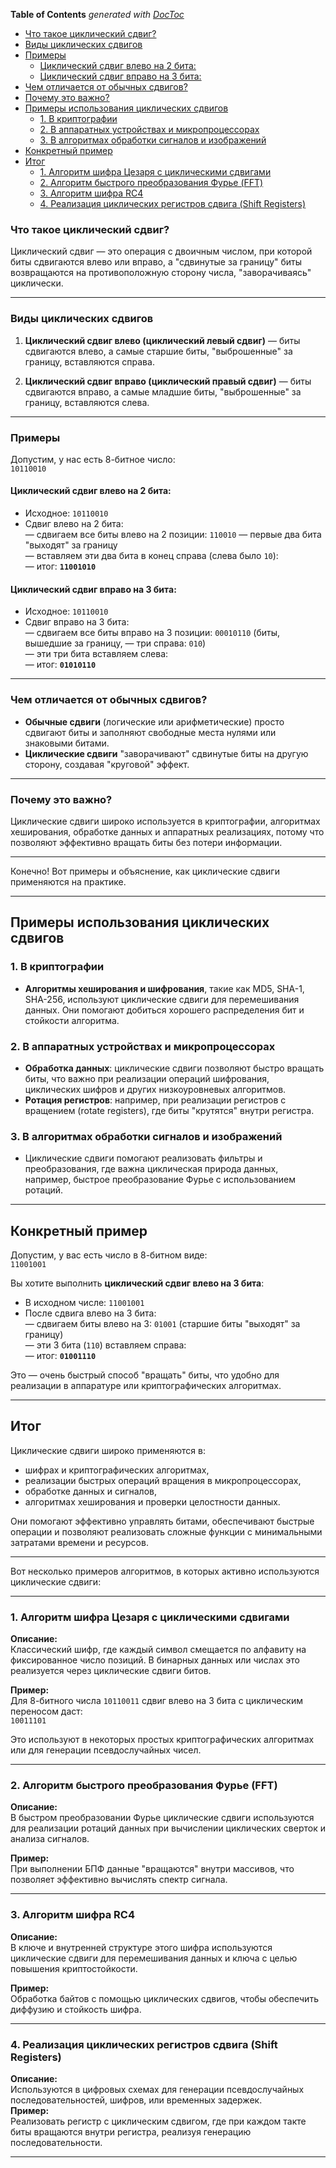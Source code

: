 <!-- START doctoc generated TOC please keep comment here to allow auto update -->
<!-- DON'T EDIT THIS SECTION, INSTEAD RE-RUN doctoc TO UPDATE -->
**Table of Contents**  *generated with [DocToc](https://github.com/thlorenz/doctoc)*

  - [Что такое циклический сдвиг?](#%D1%87%D1%82%D0%BE-%D1%82%D0%B0%D0%BA%D0%BE%D0%B5-%D1%86%D0%B8%D0%BA%D0%BB%D0%B8%D1%87%D0%B5%D1%81%D0%BA%D0%B8%D0%B9-%D1%81%D0%B4%D0%B2%D0%B8%D0%B3)
  - [Виды циклических сдвигов](#%D0%B2%D0%B8%D0%B4%D1%8B-%D1%86%D0%B8%D0%BA%D0%BB%D0%B8%D1%87%D0%B5%D1%81%D0%BA%D0%B8%D1%85-%D1%81%D0%B4%D0%B2%D0%B8%D0%B3%D0%BE%D0%B2)
  - [Примеры](#%D0%BF%D1%80%D0%B8%D0%BC%D0%B5%D1%80%D1%8B)
    - [Циклический сдвиг влево на 2 бита:](#%D1%86%D0%B8%D0%BA%D0%BB%D0%B8%D1%87%D0%B5%D1%81%D0%BA%D0%B8%D0%B9-%D1%81%D0%B4%D0%B2%D0%B8%D0%B3-%D0%B2%D0%BB%D0%B5%D0%B2%D0%BE-%D0%BD%D0%B0-2-%D0%B1%D0%B8%D1%82%D0%B0)
    - [Циклический сдвиг вправо на 3 бита:](#%D1%86%D0%B8%D0%BA%D0%BB%D0%B8%D1%87%D0%B5%D1%81%D0%BA%D0%B8%D0%B9-%D1%81%D0%B4%D0%B2%D0%B8%D0%B3-%D0%B2%D0%BF%D1%80%D0%B0%D0%B2%D0%BE-%D0%BD%D0%B0-3-%D0%B1%D0%B8%D1%82%D0%B0)
  - [Чем отличается от обычных сдвигов?](#%D1%87%D0%B5%D0%BC-%D0%BE%D1%82%D0%BB%D0%B8%D1%87%D0%B0%D0%B5%D1%82%D1%81%D1%8F-%D0%BE%D1%82-%D0%BE%D0%B1%D1%8B%D1%87%D0%BD%D1%8B%D1%85-%D1%81%D0%B4%D0%B2%D0%B8%D0%B3%D0%BE%D0%B2)
  - [Почему это важно?](#%D0%BF%D0%BE%D1%87%D0%B5%D0%BC%D1%83-%D1%8D%D1%82%D0%BE-%D0%B2%D0%B0%D0%B6%D0%BD%D0%BE)
- [Примеры использования циклических сдвигов](#%D0%BF%D1%80%D0%B8%D0%BC%D0%B5%D1%80%D1%8B-%D0%B8%D1%81%D0%BF%D0%BE%D0%BB%D1%8C%D0%B7%D0%BE%D0%B2%D0%B0%D0%BD%D0%B8%D1%8F-%D1%86%D0%B8%D0%BA%D0%BB%D0%B8%D1%87%D0%B5%D1%81%D0%BA%D0%B8%D1%85-%D1%81%D0%B4%D0%B2%D0%B8%D0%B3%D0%BE%D0%B2)
  - [1. В криптографии](#1-%D0%B2-%D0%BA%D1%80%D0%B8%D0%BF%D1%82%D0%BE%D0%B3%D1%80%D0%B0%D1%84%D0%B8%D0%B8)
  - [2. В аппаратных устройствах и микропроцессорах](#2-%D0%B2-%D0%B0%D0%BF%D0%BF%D0%B0%D1%80%D0%B0%D1%82%D0%BD%D1%8B%D1%85-%D1%83%D1%81%D1%82%D1%80%D0%BE%D0%B9%D1%81%D1%82%D0%B2%D0%B0%D1%85-%D0%B8-%D0%BC%D0%B8%D0%BA%D1%80%D0%BE%D0%BF%D1%80%D0%BE%D1%86%D0%B5%D1%81%D1%81%D0%BE%D1%80%D0%B0%D1%85)
  - [3. В алгоритмах обработки сигналов и изображений](#3-%D0%B2-%D0%B0%D0%BB%D0%B3%D0%BE%D1%80%D0%B8%D1%82%D0%BC%D0%B0%D1%85-%D0%BE%D0%B1%D1%80%D0%B0%D0%B1%D0%BE%D1%82%D0%BA%D0%B8-%D1%81%D0%B8%D0%B3%D0%BD%D0%B0%D0%BB%D0%BE%D0%B2-%D0%B8-%D0%B8%D0%B7%D0%BE%D0%B1%D1%80%D0%B0%D0%B6%D0%B5%D0%BD%D0%B8%D0%B9)
- [Конкретный пример](#%D0%BA%D0%BE%D0%BD%D0%BA%D1%80%D0%B5%D1%82%D0%BD%D1%8B%D0%B9-%D0%BF%D1%80%D0%B8%D0%BC%D0%B5%D1%80)
- [Итог](#%D0%B8%D1%82%D0%BE%D0%B3)
  - [1. Алгоритм шифра Цезаря с циклическими сдвигами](#1-%D0%B0%D0%BB%D0%B3%D0%BE%D1%80%D0%B8%D1%82%D0%BC-%D1%88%D0%B8%D1%84%D1%80%D0%B0-%D1%86%D0%B5%D0%B7%D0%B0%D1%80%D1%8F-%D1%81-%D1%86%D0%B8%D0%BA%D0%BB%D0%B8%D1%87%D0%B5%D1%81%D0%BA%D0%B8%D0%BC%D0%B8-%D1%81%D0%B4%D0%B2%D0%B8%D0%B3%D0%B0%D0%BC%D0%B8)
  - [2. Алгоритм быстрого преобразования Фурье (FFT)](#2-%D0%B0%D0%BB%D0%B3%D0%BE%D1%80%D0%B8%D1%82%D0%BC-%D0%B1%D1%8B%D1%81%D1%82%D1%80%D0%BE%D0%B3%D0%BE-%D0%BF%D1%80%D0%B5%D0%BE%D0%B1%D1%80%D0%B0%D0%B7%D0%BE%D0%B2%D0%B0%D0%BD%D0%B8%D1%8F-%D1%84%D1%83%D1%80%D1%8C%D0%B5-fft)
  - [3. Алгоритм шифра RC4](#3-%D0%B0%D0%BB%D0%B3%D0%BE%D1%80%D0%B8%D1%82%D0%BC-%D1%88%D0%B8%D1%84%D1%80%D0%B0-rc4)
  - [4. Реализация циклических регистров сдвига (Shift Registers)](#4-%D1%80%D0%B5%D0%B0%D0%BB%D0%B8%D0%B7%D0%B0%D1%86%D0%B8%D1%8F-%D1%86%D0%B8%D0%BA%D0%BB%D0%B8%D1%87%D0%B5%D1%81%D0%BA%D0%B8%D1%85-%D1%80%D0%B5%D0%B3%D0%B8%D1%81%D1%82%D1%80%D0%BE%D0%B2-%D1%81%D0%B4%D0%B2%D0%B8%D0%B3%D0%B0-shift-registers)

<!-- END doctoc generated TOC please keep comment here to allow auto update -->

### Что такое циклический сдвиг?

Циклический сдвиг — это операция с двоичным числом, при которой биты сдвигаются влево или вправо, а "сдвинутые за границу" биты возвращаются на противоположную сторону числа, "заворачиваясь" циклически.

---

### Виды циклических сдвигов

1. **Циклический сдвиг влево (циклический левый сдвиг)** — биты сдвигаются влево, а самые старшие биты, "выброшенные" за границу, вставляются справа.

2. **Циклический сдвиг вправо (циклический правый сдвиг)** — биты сдвигаются вправо, а самые младшие биты, "выброшенные" за границу, вставляются слева.

---

### Примеры

Допустим, у нас есть 8-битное число:  
`10110010`

#### Циклический сдвиг влево на 2 бита:

- Исходное: `10110010`
- Сдвиг влево на 2 бита:  
  — сдвигаем все биты влево на 2 позиции: `110010` — первые два бита "выходят" за границу  
  — вставляем эти два бита в конец справа (слева было `10`):  
  — итог: **`11001010`**

#### Циклический сдвиг вправо на 3 бита:

- Исходное: `10110010`
- Сдвиг вправо на 3 бита:  
  — сдвигаем все биты вправо на 3 позиции: `00010110` (биты, вышедшие за границу, — три справа: `010`)  
  — эти три бита вставляем слева:  
  — итог: **`01010110`**

---

### Чем отличается от обычных сдвигов?

- **Обычные сдвиги** (логические или арифметические) просто сдвигают биты и заполняют свободные места нулями или знаковыми битами.
- **Циклические сдвиги** "заворачивают" сдвинутые биты на другую сторону, создавая "круговой" эффект.

---

### Почему это важно?

Циклические сдвиги широко используется в криптографии, алгоритмах хеширования, обработке данных и аппаратных реализациях, потому что позволяют эффективно вращать биты без потери информации.

---

Конечно! Вот примеры и объяснение, как циклические сдвиги применяются на практике.

---

## Примеры использования циклических сдвигов

### 1. В криптографии

- **Алгоритмы хеширования и шифрования**, такие как MD5, SHA-1, SHA-256, используют циклические сдвиги для перемешивания данных. Они помогают добиться хорошего распределения бит и стойкости алгоритма.

### 2. В аппаратных устройствах и микропроцессорах

- **Обработка данных**: циклические сдвиги позволяют быстро вращать биты, что важно при реализации операций шифрования, циклических шифров и других низкоуровневых алгоритмов.
- **Ротация регистров**: например, при реализации регистров с вращением (rotate registers), где биты "крутятся" внутри регистра.

### 3. В алгоритмах обработки сигналов и изображений

- Циклические сдвиги помогают реализовать фильтры и преобразования, где важна циклическая природа данных, например, быстрое преобразование Фурье с использованием ротаций.

---

## Конкретный пример

Допустим, у вас есть число в 8-битном виде:  
`11001001`

Вы хотите выполнить **циклический сдвиг влево на 3 бита**:

- В исходном числе: `11001001`
- После сдвига влево на 3 бита:  
  — сдвигаем биты влево на 3: `01001` (старшие биты "выходят" за границу)  
  — эти 3 бита (`110`) вставляем справа:  
  — итог: **`01001110`**

Это — очень быстрый способ "вращать" биты, что удобно для реализации в аппаратуре или криптографических алгоритмах.

---

## Итог

Циклические сдвиги широко применяются в:
- шифрах и криптографических алгоритмах,
- реализации быстрых операций вращения в микропроцессорах,
- обработке данных и сигналов,
- алгоритмах хеширования и проверки целостности данных.

Они помогают эффективно управлять битами, обеспечивают быстрые операции и позволяют реализовать сложные функции с минимальными затратами времени и ресурсов.

---
Вот несколько примеров алгоритмов, в которых активно используются циклические сдвиги:

---

### 1. Алгоритм шифра Цезаря с циклическими сдвигами

**Описание:**  
Классический шифр, где каждый символ смещается по алфавиту на фиксированное число позиций. В бинарных данных или числах это реализуется через циклические сдвиги битов.

**Пример:**  
Для 8-битного числа  `10110011` сдвиг влево на 3 бита с циклическим переносом даст:  
`10011101`

Это используют в некоторых простых криптографических алгоритмах или для генерации псевдослучайных чисел.

---

### 2. Алгоритм быстрого преобразования Фурье (FFT)

**Описание:**  
В быстром преобразовании Фурье циклические сдвиги используются для реализации ротаций данных при вычислении циклических сверток и анализа сигналов.

**Пример:**  
При выполнении БПФ данные "вращаются" внутри массивов, что позволяет эффективно вычислять спектр сигнала.

---

### 3. Алгоритм шифра RC4

**Описание:**  
В ключе и внутренней структуре этого шифра используются циклические сдвиги для перемешивания данных и ключа с целью повышения криптостойкости.  

**Пример:**  
Обработка байтов с помощью циклических сдвигов, чтобы обеспечить диффузию и стойкость шифра.

---

### 4. Реализация циклических регистров сдвига (Shift Registers)

**Описание:**  
Используются в цифровых схемах для генерации псевдослучайных последовательностей, шифров, или временных задержек.  
**Пример:**  
Реализовать регистр с циклическим сдвигом, где при каждом такте биты вращаются внутри регистра, реализуя генерацию последовательности.

---